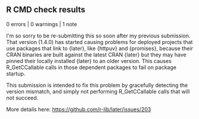 ## R CMD check results

0 errors | 0 warnings | 1 note

I'm so sorry to be re-submitting this so soon after my previous submission.
That version (1.4.0) has started causing problems for deployed projects
that use packages that link to {later}, like {httpuv} and {promises},
because their CRAN binaries are built against the latest CRAN {later} but
they may have pinned their locally installed {later} to an older version.
This causes R_GetCCallable calls in those dependent packages to fail on
package startup.

This submission is intended to fix this problem by gracefully detecting the
version mismatch, and simply not performing R_GetCCallable calls that will
not succeed.

More details here:
https://github.com/r-lib/later/issues/203

